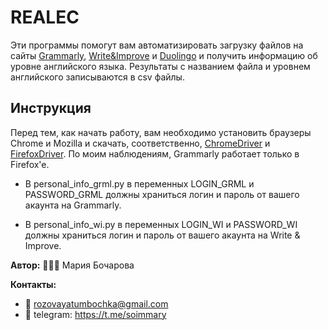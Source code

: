 # REALEC

Эти программы помогут вам автоматизировать загрузку файлов на сайты [Grammarly](https://www.grammarly.com), [Write&Improve](https://writeandimprove.com) и [Duolingo](https://cefr.duolingo.com) и получить информацию об уровне английского языка. Результаты с названием файла и уровнем английского записываются в csv файлы.

## Инструкция
Перед тем, как начать работу, вам необходимо установить браузеры Chrome и Mozilla и скачать, соответственно, [ChromeDriver](https://chromedriver.chromium.org) и [FirefoxDriver](https://github.com/mozilla/geckodriver/releases). По моим наблюдениям, Grammarly работает только в Firefox'e.

- В personal_info_grml.py в переменных LOGIN_GRML и PASSWORD_GRML должны храниться логин и пароль от вашего акаунта на Grammarly.

- В personal_info_wi.py в переменных LOGIN_WI и PASSWORD_WI должны храниться логин и пароль от вашего акаунта на Write & Improve.



**Автор:** 💁🏼‍♀️ Мария Бочарова

**Контакты:** 
- 📨 rozovayatumbochka@gmail.com
- 📠 telegram: https://t.me/soimmary
